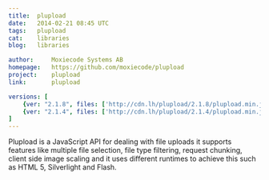 ```yaml
---
title:	plupload
date:	2014-02-21 08:45 UTC
tags:	plupload
cat:	libraries
blog:	libraries

author:		Moxiecode Systems AB
homepage:	https://github.com/moxiecode/plupload
project:	plupload
link:		plupload

versions: [
	{ver: "2.1.8", files: ['http://cdn.lh/plupload/2.1.8/plupload.min.js', 'http://cdn.lh/plupload/2.1.8/jquery.plupload.queue/jquery.plupload.queue.min.js', 'http://cdn.lh/plupload/2.1.8/jquery.ui.plupload/jquery.ui.plupload.min.js', 'http://cdn.lh/plupload/2.1.8/moxie.min.js', 'http://cdn.lh/plupload/2.1.8/plupload.full.min.js', 'http://cdn.lh/plupload/2.1.8/Moxie.swf', 'http://cdn.lh/plupload/2.1.8/Moxie.xap', 'http://cdn.lh/plupload/2.1.8/i18n/pl.js']},
	{ver: "2.1.4", files: ['http://cdn.lh/plupload/2.1.4/plupload.min.js', 'http://cdn.lh/plupload/2.1.4/jquery.plupload.queue/jquery.plupload.queue.min.js', 'http://cdn.lh/plupload/2.1.4/jquery.ui.plupload/jquery.ui.plupload.min.js', 'http://cdn.lh/plupload/2.1.4/moxie.min.js', 'http://cdn.lh/plupload/2.1.4/plupload.full.min.js', 'http://cdn.lh/plupload/2.1.4/Moxie.swf', 'http://cdn.lh/plupload/2.1.4/Moxie.xap', 'http://cdn.lh/plupload/2.1.4/i18n/pl.js']}
]
---
```


Plupload is a JavaScript API for dealing with file uploads it supports features like multiple file selection, file type filtering, request chunking, client side image scaling and it uses different runtimes to achieve this such as HTML 5, Silverlight and Flash.